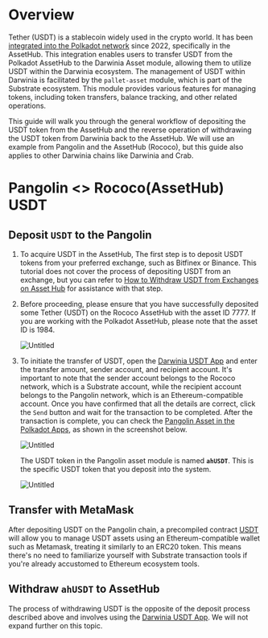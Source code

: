 # Overview

Tether (USDT) is a stablecoin widely used in the crypto world. It has been [integrated into the Polkadot network](https://polkadot.network/newsroom/press-releases/tether-tokens-usdt-live-on-polkadot/) since 2022, specifically in the AssetHub. This integration enables users to transfer USDT from the Polkadot AssetHub to the Darwinia Asset module, allowing them to utilize USDT within the Darwinia ecosystem. The management of USDT within Darwinia is facilitated by the `pallet-asset` module, which is part of the Substrate ecosystem. This module provides various features for managing tokens, including token transfers, balance tracking, and other related operations.

This guide will walk you through the general workflow of depositing the USDT token from the AssetHub and the reverse operation of withdrawing the USDT token from Darwinia back to the AssetHub. We will use an example from Pangolin and the AssetHub (Rococo), but this guide also applies to other Darwinia chains like Darwinia and Crab.

# Pangolin <> Rococo(AssetHub) USDT

## Deposit `USDT` to the Pangolin

1. To acquire USDT in the AssetHub, The first step is to deposit USDT tokens from your preferred exchange, such as Bitfinex or Binance. This tutorial does not cover the process of depositing USDT from an exchange, but you can refer to [How to Withdraw USDT from Exchanges on Asset Hub](https://support.polkadot.network/support/solutions/articles/65000181634-how-to-withdraw-usdt-from-bitfinex-on-statemine) for assistance with that step.
2. Before proceeding, please ensure that you have successfully deposited some Tether (USDT) on the Rococo AssetHub with the asset ID 7777. If you are working with the Polkadot AssetHub, please note that the asset ID is 1984.
    
    ![Untitled](https://prod-files-secure.s3.us-west-2.amazonaws.com/a2739a4f-1eb7-4ba9-b2d2-18c34ed5b60d/03ed46e0-4531-4945-a5a6-98ecc1810862/Untitled.png)
    
3. To initiate the transfer of USDT, open the [Darwinia USDT App](https://crosschain-stg.vercel.app/) and enter the transfer amount, sender account, and recipient account. It's important to note that the sender account belongs to the Rococo network, which is a Substrate account, while the recipient account belongs to the Pangolin network, which is an Ethereum-compatible account. Once you have confirmed that all the details are correct, click the `Send` button and wait for the transaction to be completed. After the transaction is complete, you can check the [Pangolin Asset in the Polkadot Apps](https://polkadot.js.org/apps/?rpc=wss%3A%2F%2Fpangolin-rpc.darwinia.network#/assets), as shown in the screenshot below.
    
    ![Untitled](https://prod-files-secure.s3.us-west-2.amazonaws.com/a2739a4f-1eb7-4ba9-b2d2-18c34ed5b60d/f207b7db-21d9-4146-9edb-47149978e888/Untitled.png)
    
    The USDT token in the Pangolin asset module is named **`ahUSDT`**. This is the specific USDT token that you deposit into the system.
    
    ![Untitled](https://prod-files-secure.s3.us-west-2.amazonaws.com/a2739a4f-1eb7-4ba9-b2d2-18c34ed5b60d/a5f4f73e-a356-4a63-80ad-c24870ef43bc/Untitled.png)
    

## Transfer with MetaMask

After depositing USDT on the Pangolin chain, a precompiled contract [USDT](https://www.notion.so/USDT-1c6dd32ae9f54ed48ab4be289c5eb51c?pvs=21) will allow you to manage USDT assets using an Ethereum-compatible wallet such as Metamask, treating it similarly to an ERC20 token. This means there's no need to familiarize yourself with Substrate transaction tools if you're already accustomed to Ethereum ecosystem tools.

## Withdraw `ahUSDT` to AssetHub

The process of withdrawing USDT is the opposite of the deposit process described above and involves using the [Darwinia USDT App](https://crosschain-stg.vercel.app/). We will not expand further on this topic.